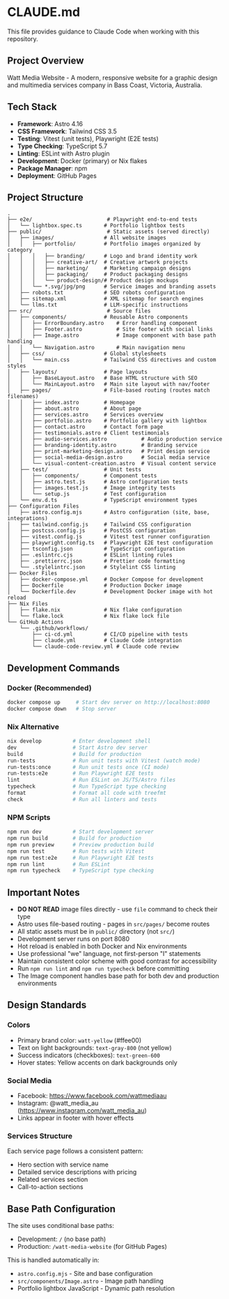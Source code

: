 # CLAUDE.md

This file provides guidance to Claude Code when working with this repository.

## Project Overview

Watt Media Website - A modern, responsive website for a graphic design and multimedia services company in Bass Coast, Victoria, Australia.

## Tech Stack

- **Framework**: Astro 4.16
- **CSS Framework**: Tailwind CSS 3.5
- **Testing**: Vitest (unit tests), Playwright (E2E tests)
- **Type Checking**: TypeScript 5.7
- **Linting**: ESLint with Astro plugin
- **Development**: Docker (primary) or Nix flakes
- **Package Manager**: npm
- **Deployment**: GitHub Pages

## Project Structure

```
.
├── e2e/                        # Playwright end-to-end tests
│   └── lightbox.spec.ts       # Portfolio lightbox tests
├── public/                     # Static assets (served directly)
│   ├── images/                # All website images
│   │   ├── portfolio/         # Portfolio images organized by category
│   │   │   ├── branding/      # Logo and brand identity work
│   │   │   ├── creative-art/  # Creative artwork projects
│   │   │   ├── marketing/     # Marketing campaign designs
│   │   │   ├── packaging/     # Product packaging designs
│   │   │   └── product-design/# Product design mockups
│   │   └── *.svg/jpg/png      # Service images and branding assets
│   ├── robots.txt             # SEO robots configuration
│   ├── sitemap.xml            # XML sitemap for search engines
│   └── llms.txt               # LLM-specific instructions
├── src/                        # Source files
│   ├── components/            # Reusable Astro components
│   │   ├── ErrorBoundary.astro    # Error handling component
│   │   ├── Footer.astro           # Site footer with social links
│   │   ├── Image.astro            # Image component with base path handling
│   │   └── Navigation.astro       # Main navigation menu
│   ├── css/                   # Global stylesheets
│   │   └── main.css           # Tailwind CSS directives and custom styles
│   ├── layouts/               # Page layouts
│   │   ├── BaseLayout.astro   # Base HTML structure with SEO
│   │   └── MainLayout.astro   # Main site layout with nav/footer
│   ├── pages/                 # File-based routing (routes match filenames)
│   │   ├── index.astro        # Homepage
│   │   ├── about.astro        # About page
│   │   ├── services.astro     # Services overview
│   │   ├── portfolio.astro    # Portfolio gallery with lightbox
│   │   ├── contact.astro      # Contact form page
│   │   ├── testimonials.astro # Client testimonials
│   │   ├── audio-services.astro           # Audio production service
│   │   ├── branding-identity.astro        # Branding service
│   │   ├── print-marketing-design.astro   # Print design service
│   │   ├── social-media-design.astro      # Social media service
│   │   └── visual-content-creation.astro  # Visual content service
│   ├── test/                  # Unit tests
│   │   ├── components/        # Component tests
│   │   ├── astro.test.js      # Astro configuration tests
│   │   ├── images.test.js     # Image integrity tests
│   │   └── setup.js           # Test configuration
│   └── env.d.ts               # TypeScript environment types
├── Configuration Files
│   ├── astro.config.mjs       # Astro configuration (site, base, integrations)
│   ├── tailwind.config.js     # Tailwind CSS configuration
│   ├── postcss.config.js      # PostCSS configuration
│   ├── vitest.config.js       # Vitest test runner configuration
│   ├── playwright.config.ts   # Playwright E2E test configuration
│   ├── tsconfig.json          # TypeScript configuration
│   ├── .eslintrc.cjs          # ESLint linting rules
│   ├── .prettierrc.json       # Prettier code formatting
│   └── .stylelintrc.json      # Stylelint CSS linting
├── Docker Files
│   ├── docker-compose.yml     # Docker Compose for development
│   ├── Dockerfile             # Production Docker image
│   └── Dockerfile.dev         # Development Docker image with hot reload
├── Nix Files
│   ├── flake.nix              # Nix flake configuration
│   └── flake.lock             # Nix flake lock file
└── GitHub Actions
    └── .github/workflows/
        ├── ci-cd.yml          # CI/CD pipeline with tests
        ├── claude.yml         # Claude Code integration
        └── claude-code-review.yml # Claude code review

```

## Development Commands

### Docker (Recommended)

```bash
docker compose up     # Start dev server on http://localhost:8080
docker compose down   # Stop server
```

### Nix Alternative

```bash
nix develop          # Enter development shell
dev                  # Start Astro dev server
build                # Build for production
run-tests            # Run unit tests with Vitest (watch mode)
run-tests:once       # Run unit tests once (CI mode)
run-tests:e2e        # Run Playwright E2E tests
lint                 # Run ESLint on JS/TS/Astro files
typecheck            # Run TypeScript type checking
format               # Format all code with treefmt
check                # Run all linters and tests
```

### NPM Scripts

```bash
npm run dev          # Start development server
npm run build        # Build for production
npm run preview      # Preview production build
npm run test         # Run tests with Vitest
npm run test:e2e     # Run Playwright E2E tests
npm run lint         # Run ESLint
npm run typecheck    # TypeScript type checking
```

## Important Notes

- **DO NOT READ** image files directly - use `file` command to check their type
- Astro uses file-based routing - pages in `src/pages/` become routes
- All static assets must be in `public/` directory (not `src/`)
- Development server runs on port 8080
- Hot reload is enabled in both Docker and Nix environments
- Use professional "we" language, not first-person "I" statements
- Maintain consistent color scheme with good contrast for accessibility
- Run `npm run lint` and `npm run typecheck` before committing
- The Image component handles base path for both dev and production environments

## Design Standards

### Colors

- Primary brand color: `watt-yellow` (#ffee00)
- Text on light backgrounds: `text-gray-800` (not yellow)
- Success indicators (checkboxes): `text-green-600`
- Hover states: Yellow accents on dark backgrounds only

### Social Media

- Facebook: https://www.facebook.com/wattmediaau
- Instagram: @watt_media_au (https://www.instagram.com/watt_media_au)
- Links appear in footer with hover effects

### Services Structure

Each service page follows a consistent pattern:

- Hero section with service name
- Detailed service descriptions with pricing
- Related services section
- Call-to-action sections

## Base Path Configuration

The site uses conditional base paths:

- Development: `/` (no base path)
- Production: `/watt-media-website` (for GitHub Pages)

This is handled automatically in:

- `astro.config.mjs` - Site and base configuration
- `src/components/Image.astro` - Image path handling
- Portfolio lightbox JavaScript - Dynamic path resolution
